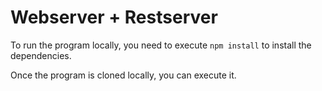 # Webserver + Restserver

To run the program locally, you need to execute `npm install` to install the dependencies.

Once the program is cloned locally, you can execute it.